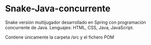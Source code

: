 # Snake-Java-concurrente
Snake versión multijugador desarrollado en Spring con programación concurrente de Java. Lenguajes: HTML, CSS, Java, JavaScript.

Contiene únicamente la carpeta /src y el fichero POM
